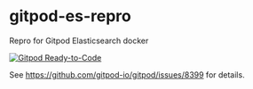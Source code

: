 # gitpod-es-repro
Repro for Gitpod Elasticsearch docker

[![Gitpod Ready-to-Code](https://img.shields.io/badge/Gitpod-Ready--to--Code-blue?logo=gitpod&style=flat-square)](https://gitpod.io/from-referrer/)

See https://github.com/gitpod-io/gitpod/issues/8399 for details.
